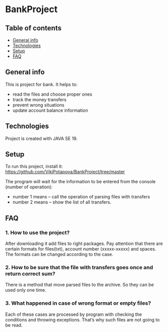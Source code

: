 # BankProject
## Table of contents
* [General info](#general-info)
* [Technologies](#technologies)
* [Setup](#setup)
* [FAQ](#FAQ)


## General info

This is project for bank. It helps to:
* read the files and choose proper ones
* track the money transfers
* prevent wrong situations
* update account balance information
	
## Technologies

Project is created with JAVA SE 19.
	
## Setup

To run this project, install it: https://github.com/VikiPotapova/BankProject/tree/master

The program will wait for the information to be entered from the console (number of operation):
* number 1 means – call the operation of parsing files with transfers
* number 2 means – show the list of all transfers.

## FAQ

### 1. How to use the project?

After downloading it add files to right packages. Pay attention that there are certain formats for files(txt), account number (xxxxx-xxxxx) and spaces. The formats can be changed according to the case.

### 2. How to be sure that the file with transfers goes once and return correct sum?

There is a method that move parsed files to the archive. So they can be used only one time.

### 3. What happened in case of wrong format or empty files?

Each of these cases are processed by program with checking the conditions and throwing exceptions. That’s why such files are not going to be read.
